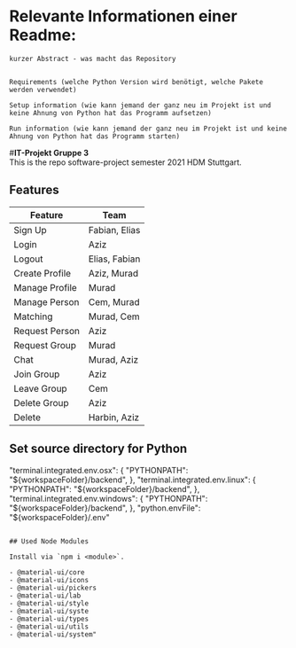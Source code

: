 
# Relevante Informationen einer Readme:

    kurzer Abstract - was macht das Repository


    Requirements (welche Python Version wird benötigt, welche Pakete werden verwendet)

    Setup information (wie kann jemand der ganz neu im Projekt ist und keine Ahnung von Python hat das Programm aufsetzen)

    Run information (wie kann jemand der ganz neu im Projekt ist und keine Ahnung von Python hat das Programm starten) 

#__IT-Projekt Gruppe 3__  
This is the repo software-project semester 2021 HDM Stuttgart.

## Features

Feature | Team
--- | ---
Sign Up | Fabian, Elias
Login | Aziz
Logout | Elias, Fabian
Create Profile | Aziz, Murad
Manage Profile | Murad
Manage Person | Cem, Murad
Matching | Murad, Cem
Request Person | Aziz
Request Group | Murad
Chat | Murad, Aziz
Join Group | Aziz
Leave Group | Cem
Delete Group | Aziz
Delete | Harbin, Aziz


## Set source directory for Python


"terminal.integrated.env.osx": {
    "PYTHONPATH": "${workspaceFolder}/backend",
},
"terminal.integrated.env.linux": {
    "PYTHONPATH": "${workspaceFolder}/backend",
},
"terminal.integrated.env.windows": {
    "PYTHONPATH": "${workspaceFolder}/backend",
},
"python.envFile": "${workspaceFolder}/.env"
```

## Used Node Modules

Install via `npm i <module>`.

- @material-ui/core
- @material-ui/icons
- @material-ui/pickers
- @material-ui/lab
- @material-ui/style
- @material-ui/syste
- @material-ui/types
- @material-ui/utils
- @material-ui/system"
